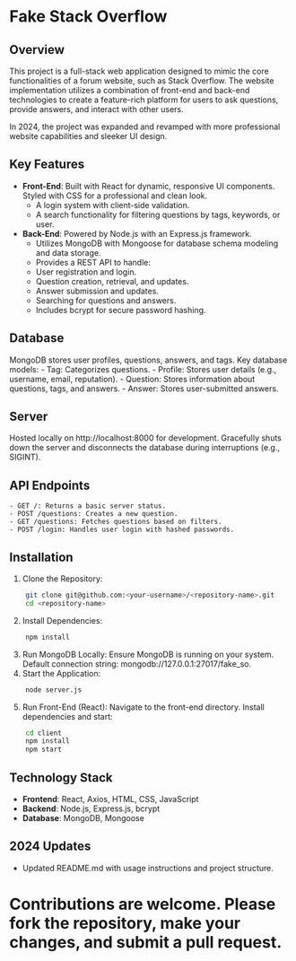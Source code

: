 # Fake Stack Overflow 

## Overview
This project is a full-stack web application designed to mimic the core functionalities of a forum website, such as Stack Overflow. The website implementation utilizes a combination of front-end and back-end technologies to create a feature-rich platform for users to ask questions, provide answers, and interact with other users.

In 2024, the project was expanded and revamped with more professional website capabilities and sleeker UI design. 

## Key Features
- **Front-End**: Built with React for dynamic, responsive UI components. Styled with CSS for a professional and clean look.
    - A login system with client-side validation.
    - A search functionality for filtering questions by tags, keywords, or user.
- **Back-End**: Powered by Node.js with an Express.js framework.
    - Utilizes MongoDB with Mongoose for database schema modeling and data storage.
    - Provides a REST API to handle:
    - User registration and login.
    - Question creation, retrieval, and updates.
    - Answer submission and updates.
    - Searching for questions and answers.
    - Includes bcrypt for secure password hashing.

## Database
MongoDB stores user profiles, questions, answers, and tags.
Key database models:
    - Tag: Categorizes questions.
    - Profile: Stores user details (e.g., username, email, reputation).
    - Question: Stores information about questions, tags, and answers.
    - Answer: Stores user-submitted answers.

## Server
Hosted locally on http://localhost:8000 for development.
Gracefully shuts down the server and disconnects the database during interruptions (e.g., SIGINT).

## API Endpoints
    - GET /: Returns a basic server status.
    - POST /questions: Creates a new question.
    - GET /questions: Fetches questions based on filters.
    - POST /login: Handles user login with hashed passwords.

## Installation
1. Clone the Repository:
```bash
    git clone git@github.com:<your-username>/<repository-name>.git
    cd <repository-name>
```
2. Install Dependencies:
```bash
    npm install
```
3. Run MongoDB Locally:
    Ensure MongoDB is running on your system.
    Default connection string: mongodb://127.0.0.1:27017/fake_so.
4. Start the Application:
```bash
    node server.js
```
5. Run Front-End (React):
    Navigate to the front-end directory.
    Install dependencies and start:
```bash
    cd client
    npm install
    npm start
```

## Technology Stack
- **Frontend**: React, Axios, HTML, CSS, JavaScript
- **Backend**: Node.js, Express.js, bcrypt
- **Database**: MongoDB, Mongoose

## 2024 Updates
- Updated README.md with usage instructions and project structure.

# Contributions are welcome. Please fork the repository, make your changes, and submit a pull request.